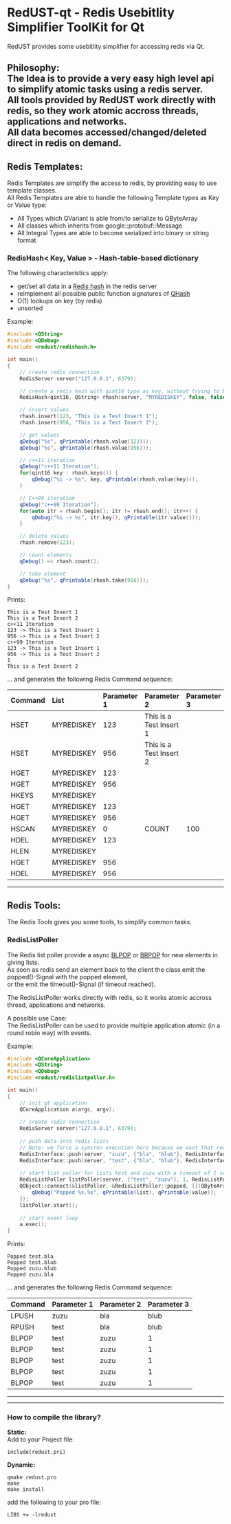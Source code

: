 # RedUST-qt - Redis Usebitlity Simplifier ToolKit for Qt

RedUST provides some usebitlity simplifier for accessing redis via Qt.

Philosophy:  
The Idea is to provide a very easy high level api to simplify atomic tasks using a redis server.   
All tools provided by RedUST work directly with redis, so they work atomic accross threads, applications and networks.  
All data becomes accessed/changed/deleted direct in redis on demand.
----------

## Redis Templates:
Redis Templates are simplify the access to redis, by providing easy to use template classes.  
All Redis Templates are able to handle the following Template types as Key or Value type:

 - All Types which QVariant is able from/to serialize to QByteArray
 - All classes which inherits from google::protobuf::Message
 - All Integral Types are able to become serialized into binary or string format

### RedisHash< Key, Value > - Hash-table-based dictionary
The following characteristics apply:
 - get/set all data in a [Redis hash][redis-hashes-explained] in the redis server
 - reimplement all possible public function signatures of [QHash][qhash-public-signature]
 - O(1) lookups on key (by redis)
 - unsorted
 
Example:
```c++
#include <QString>
#include <QDebug>
#include <redust/redishash.h>

int main()
{
    // create redis connection
    RedisServer server("127.0.0.1", 6379);

    // create a redis hash with qint16 type as key, without trying to binarize the key or the value
    RedisHash<qint16, QString> rhash(server, "MYREDISKEY", false, false);

    // insert values
    rhash.insert(123, "This is a Test Insert 1");
    rhash.insert(956, "This is a Test Insert 2");

    // get values
    qDebug("%s", qPrintable(rhash.value(123)));
    qDebug("%s", qPrintable(rhash.value(956)));

    // c++11 iteration
    qDebug("c++11 Iteration");
    for(qint16 key : rhash.keys()) {
        qDebug("%i -> %s", key, qPrintable(rhash.value(key)));
    }

    // C++99 iteration
    qDebug("c++99 Iteration");
    for(auto itr = rhash.begin(); itr != rhash.end(); itr++) {
        qDebug("%i -> %s", itr.key(), qPrintable(itr.value()));
    }

    // delete values
    rhash.remove(123);

    // count elements
    qDebug() << rhash.count();

    // take element
    qDebug("%s", qPrintable(rhash.take(956)));
}
```
Prints:
```
This is a Test Insert 1
This is a Test Insert 2
c++11 Iteration
123 -> This is a Test Insert 1
956 -> This is a Test Insert 2
c++99 Iteration
123 -> This is a Test Insert 1
956 -> This is a Test Insert 2
1
This is a Test Insert 2
```

... and generates the following Redis Command sequence:

Command  | List | Parameter 1 | Parameter 2 | Parameter 3
:-------- | :------- | :--- | :--- | :---
HSET | MYREDISKEY | 123 | This is a Test Insert 1
HSET | MYREDISKEY | 956 | This is a Test Insert 2
HGET | MYREDISKEY | 123
HGET | MYREDISKEY | 956
HKEYS | MYREDISKEY | 
HGET | MYREDISKEY | 123
HGET | MYREDISKEY | 956
HSCAN | MYREDISKEY | 0 | COUNT | 100
HDEL | MYREDISKEY | 123
HLEN | MYREDISKEY | 
HGET | MYREDISKEY | 956
HDEL | MYREDISKEY | 956

----------

## Redis Tools:
The Redis Tools gives you some tools, to simplify common tasks.

### RedisListPoller
The Redis list poller provide a async [BLPOP][blpop-explained] or [BRPOP][brpop-explained] for new elements in giving lists.  
As soon as redis send an element back to the client the class emit the popped()-Signal with the popped element,  
or the emit the timeout()-Signal (if timeout reached).

The RedisListPoller works directly with redis, so it works atomic accross thread, applications and networks.

A possible use Case:  
The RedisListPoller can be used to provide multiple application atomic (in a round robin way) with events.

Example:   
```c++
#include <QCoreApplication>
#include <QString>
#include <QDebug>
#include <redust/redislistpoller.h>

int main()
{
    // init qt application
    QCoreApplication a(argc, argv);
    
    // create redis connection
    RedisServer server("127.0.0.1", 6379);
    
    // push data into redis lists
    // Note: we force a syncron execution here because we want that redis insert the data before we start polling!
    RedisInterface::push(server, "zuzu", {"bla", "blub"}, RedisInterface::Position::Begin, true);
    RedisInterface::push(server, "test", {"bla", "blub"}, RedisInterface::Position::End, true);
    
    // start list poller for lists test and zuzu with a timeout of 1 second until timeout reached
    RedisListPoller listPoller(server, {"test", "zuzu"}, 1, RedisListPoller::RunLevel::UntilTimeout);
    QObject::connect(&listPoller, &RedisListPoller::popped, [](QByteArray list, QByteArray value) {
        qDebug("Popped %s.%s", qPrintable(list), qPrintable(value));
    });
    listPoller.start();
    
    // start event loop
    a.exec();
}
```
Prints:
```
Popped test.bla
Popped test.blub
Popped zuzu.blub
Popped zuzu.bla
```
... and generates the following Redis Command sequence:

Command  | Parameter 1 | Parameter 2 | Parameter 3
:-------- | :------- | :--- | :--- 
LPUSH | zuzu | bla | blub
RPUSH | test | bla | blub
BLPOP | test | zuzu | 1
BLPOP | test | zuzu | 1
BLPOP | test | zuzu | 1
BLPOP | test | zuzu | 1
BLPOP | test | zuzu | 1
----------
----------

### How to compile the library?
**Static:**  
Add to your Project file:
```qmake
include(redust.pri)
```
**Dynamic:**  
```
qmake redust.pro
make
make install
```
add the following to your pro file:
```qmake
LIBS += -lredust
```



[//]: # 

[redis-hashes-explained]: <http://redis.io/topics/data-types#hashes>
[qhash-public-signature]: <http://doc.qt.io/qt-5/qhash.html#public-functions>
[blpop-explained]: <http://redis.io/commands/BLPOP>
[brpop-explained]: <http://redis.io/commands/BRPOP>

